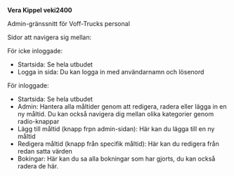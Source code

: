 **Vera Kippel veki2400**

Admin-gränssnitt för Voff-Trucks personal

Sidor att navigera sig mellan:

För icke inloggade:
- Startsida: Se hela utbudet
- Logga in sida: Du kan logga in med användarnamn och lösenord

För inloggade: 
- Startsida: Se hela utbudet
- Admin: Hantera alla måltider genom att redigera, radera eller lägga in en ny måltid. Du kan också navigera dig mellan olika kategorier genom radio-knappar
- Lägg till måltid (knapp frpn admin-sidan): Här kan du lägga till en ny måltid
- Redigera måltid (knapp från specifik måltid): Här kan du redigera från redan satta värden
- Bokingar: Här kan du sa alla bokningar som har gjorts, du kan också radera de här.